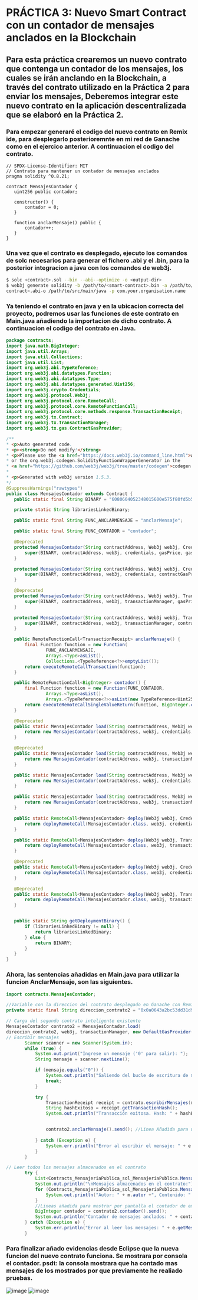# PRÁCTICA 3: Nuevo Smart Contract con un contador de mensajes anclados en la Blockchain
## Para esta práctica crearemos un nuevo contrato que contenga un contador de los mensajes, los cuales se irán anclando en la Blockchain, a través del contrato utilizado en la Práctica 2 para enviar los mensajes, Deberemos integrar este nuevo contrato en la aplicación descentralizada que se elaboró en la Práctica 2.

### Para empezar generaré el codigo del nuevo contrato en Remix ide, para desplegarlo posterioremnte en mi red de Ganache como en el ejercico anterior. A continuacion el codigo del contrato.

 ```Solidity
// SPDX-License-Identifier: MIT
// Contrato para mantener un contador de mensajes anclados
pragma solidity ^0.8.21;

contract MensajesContador {
    uint256 public contador;

    constructor() {
        contador = 0;
    }

    function anclarMensaje() public {
        contador++;
    }
}
 ```

### Una vez que el contrato es desplegado, ejecuto los comandos de solc necesarios para generar el fichero .abi y el .bin, para la posterior integracion a java con los comandos de web3j.

 ```bash
 $ solc <contract>.sol --bin --abi--optimize -o <output-dir>
 $ web3j generate solidity -b /path/to/<smart-contract>.bin -a /path/to/<smart
contract>.abi-o /path/to/src/main/java -p com.your.organisation.name
 ```

### Ya teniendo el contrato en java y en la ubicacion correcta del proyecto, podremos usar las funciones de este contrato en Main.java añadiendo la importacion de dicho contrato. A continuacion el codigo del contrato en Java.

 ```java
package contracts;
import java.math.BigInteger;
import java.util.Arrays;
import java.util.Collections;
import java.util.List;
import org.web3j.abi.TypeReference;
import org.web3j.abi.datatypes.Function;
import org.web3j.abi.datatypes.Type;
import org.web3j.abi.datatypes.generated.Uint256;
import org.web3j.crypto.Credentials;
import org.web3j.protocol.Web3j;
import org.web3j.protocol.core.RemoteCall;
import org.web3j.protocol.core.RemoteFunctionCall;
import org.web3j.protocol.core.methods.response.TransactionReceipt;
import org.web3j.tx.Contract;
import org.web3j.tx.TransactionManager;
import org.web3j.tx.gas.ContractGasProvider;

/**
 * <p>Auto generated code.
 * <p><strong>Do not modify!</strong>
 * <p>Please use the <a href="https://docs.web3j.io/command_line.html">web3j command line tools</a>,
 * or the org.web3j.codegen.SolidityFunctionWrapperGenerator in the 
 * <a href="https://github.com/web3j/web3j/tree/master/codegen">codegen module</a> to update.
 *
 * <p>Generated with web3j version 1.5.3.
 */
@SuppressWarnings("rawtypes")
public class MensajesContador extends Contract {
    public static final String BINARY = "6080604052348015600e575f80fd5b505f805560c180601d5f395ff3fe6080604052348015600e575f80fd5b50600436106030575f3560e01c80633208406e14603457806353d27cc214603c575b5f80fd5b603a6055565b005b60435f5481565b60405190815260200160405180910390f35b5f805490806061836068565b9190505550565b5f60018201608457634e487b7160e01b5f52601160045260245ffd5b506001019056fea26469706673582212206312ea888029069fc79f205fcce32952133d057fa97681849dd5a074e02c656a64736f6c63430008190033";

    private static String librariesLinkedBinary;

    public static final String FUNC_ANCLARMENSAJE = "anclarMensaje";

    public static final String FUNC_CONTADOR = "contador";

    @Deprecated
    protected MensajesContador(String contractAddress, Web3j web3j, Credentials credentials, BigInteger gasPrice, BigInteger gasLimit) {
        super(BINARY, contractAddress, web3j, credentials, gasPrice, gasLimit);
    }

    protected MensajesContador(String contractAddress, Web3j web3j, Credentials credentials, ContractGasProvider contractGasProvider) {
        super(BINARY, contractAddress, web3j, credentials, contractGasProvider);
    }

    @Deprecated
    protected MensajesContador(String contractAddress, Web3j web3j, TransactionManager transactionManager, BigInteger gasPrice, BigInteger gasLimit) {
        super(BINARY, contractAddress, web3j, transactionManager, gasPrice, gasLimit);
    }

    protected MensajesContador(String contractAddress, Web3j web3j, TransactionManager transactionManager, ContractGasProvider contractGasProvider) {
        super(BINARY, contractAddress, web3j, transactionManager, contractGasProvider);
    }

    public RemoteFunctionCall<TransactionReceipt> anclarMensaje() {
        final Function function = new Function(
                FUNC_ANCLARMENSAJE, 
                Arrays.<Type>asList(), 
                Collections.<TypeReference<?>>emptyList());
        return executeRemoteCallTransaction(function);
    }

    public RemoteFunctionCall<BigInteger> contador() {
        final Function function = new Function(FUNC_CONTADOR, 
                Arrays.<Type>asList(), 
                Arrays.<TypeReference<?>>asList(new TypeReference<Uint256>() {}));
        return executeRemoteCallSingleValueReturn(function, BigInteger.class);
    }

    @Deprecated
    public static MensajesContador load(String contractAddress, Web3j web3j, Credentials credentials, BigInteger gasPrice, BigInteger gasLimit) {
        return new MensajesContador(contractAddress, web3j, credentials, gasPrice, gasLimit);
    }

    @Deprecated
    public static MensajesContador load(String contractAddress, Web3j web3j, TransactionManager transactionManager, BigInteger gasPrice, BigInteger gasLimit) {
        return new MensajesContador(contractAddress, web3j, transactionManager, gasPrice, gasLimit);
    }

    public static MensajesContador load(String contractAddress, Web3j web3j, Credentials credentials, ContractGasProvider contractGasProvider) {
        return new MensajesContador(contractAddress, web3j, credentials, contractGasProvider);
    }

    public static MensajesContador load(String contractAddress, Web3j web3j, TransactionManager transactionManager, ContractGasProvider contractGasProvider) {
        return new MensajesContador(contractAddress, web3j, transactionManager, contractGasProvider);
    }

    public static RemoteCall<MensajesContador> deploy(Web3j web3j, Credentials credentials, ContractGasProvider contractGasProvider) {
        return deployRemoteCall(MensajesContador.class, web3j, credentials, contractGasProvider, getDeploymentBinary(), "");
    }

    public static RemoteCall<MensajesContador> deploy(Web3j web3j, TransactionManager transactionManager, ContractGasProvider contractGasProvider) {
        return deployRemoteCall(MensajesContador.class, web3j, transactionManager, contractGasProvider, getDeploymentBinary(), "");
    }

    @Deprecated
    public static RemoteCall<MensajesContador> deploy(Web3j web3j, Credentials credentials, BigInteger gasPrice, BigInteger gasLimit) {
        return deployRemoteCall(MensajesContador.class, web3j, credentials, gasPrice, gasLimit, getDeploymentBinary(), "");
    }

    @Deprecated
    public static RemoteCall<MensajesContador> deploy(Web3j web3j, TransactionManager transactionManager, BigInteger gasPrice, BigInteger gasLimit) {
        return deployRemoteCall(MensajesContador.class, web3j, transactionManager, gasPrice, gasLimit, getDeploymentBinary(), "");
    }


    public static String getDeploymentBinary() {
        if (librariesLinkedBinary != null) {
            return librariesLinkedBinary;
        } else {
            return BINARY;
        }
    }
}
 ```

### Ahora, las sentencias añadidas en Main.java para utilizar la funcion AnclarMensaje, son las siguientes.

 ```java
import contracts.MensajesContador;

//Variable con la direccion del contrato desplegado en Ganache con Remix
private static final String direccion_contrato2 = "0x0a0643a2bc53dd31d99f33dc11661d6645328e06";

// Carga del segundo contrato inteligente existente
 MensajesContador contrato2 = MensajesContador.load(
 direccion_contrato2, web3j, transactionManager, new DefaultGasProvider());
// Escribir mensajes
        Scanner scanner = new Scanner(System.in);
        while (true) {
            System.out.print("Ingrese un mensaje ('0' para salir): ");
            String mensaje = scanner.nextLine();

            if (mensaje.equals("0")) {
            	System.out.println("Saliendo del bucle de escritura de mensajes...");
                break;
            }

            try {
                TransactionReceipt receipt = contrato.escribirMensajes(mensaje).send();
                String hashExitoso = receipt.getTransactionHash();
                System.out.println("Transacción exitosa. Hash: " + hashExitoso);


                contrato2.anclarMensaje().send(); //Linea Añadida para utilizar funcion del nuevo contrato, anclarMensaje
                
            } catch (Exception e) {
                System.err.println("Error al escribir el mensaje: " + e.getMessage());
            }
        }

// Leer todos los mensajes almacenados en el contrato
        try {
            List<Contracts_MensajeriaPublica_sol_MensajeriaPublica.Mensaje> mensajes = contrato.leerMensajes().send();
            System.out.println("\nMensajes almacenados en el contrato:");
            for (Contracts_MensajeriaPublica_sol_MensajeriaPublica.Mensaje m : mensajes) {
                System.out.println("Autor: " + m.autor +", Contenido: " + m.contenido);
            }
            //Lineas añadida para mostrar por pantalla el contador de emnsajes
            BigInteger contador = contrato2.contador().send();
            System.out.println("Contador de mensajes anclados: " + contador);
        } catch (Exception e) {
            System.err.println("Error al leer los mensajes: " + e.getMessage());
        } 
 ```

### Para finalizar añado evidencias desde Eclipse que la nueva funcion del nuevo contrato funciona. Se mostrara por consola el contador. psdt: la consola mostrara que ha contado mas mensajes de los mostrados por que previamente he realiado pruebas.

![image](https://github.com/dn7manz/web3test/assets/153960298/93b1cf5a-e7d7-41a9-ab57-5c281bd6c677)
![image](https://github.com/dn7manz/web3test/assets/153960298/1fd079cf-a864-4f94-b73d-befc9d0584fe)


